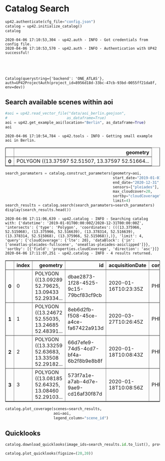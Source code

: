# Catalog Search



```python
up42.authenticate(cfg_file="config.json")
catalog = up42.initialize_catalog()
catalog
```

    2020-04-06 17:10:53,304 - up42.auth - INFO - Got credentials from config file.
    2020-04-06 17:10:53,570 - up42.auth - INFO - Authentication with UP42 successful!





    Catalog(querystring={'backend': 'ONE_ATLAS'}, auth=UP42ProjectAuth(project_id=8956d18d-33bc-47cb-93bd-0055ff21da8f, env=dev))



## Search available scenes within aoi


```python
#aoi = up42.read_vector_file("data/aoi_berlin.geojson", 
#                           as_dataframe=True)
aoi = up42.get_example_aoi(location="Berlin", as_dataframe=True)
aoi
```

    2020-04-06 17:10:54,784 - up42.tools - INFO - Getting small example aoi in Berlin.





<div>
<style scoped>
    .dataframe tbody tr th:only-of-type {
        vertical-align: middle;
    }

    .dataframe tbody tr th {
        vertical-align: top;
    }

    .dataframe thead th {
        text-align: right;
    }
</style>
<table border="1" class="dataframe">
  <thead>
    <tr style="text-align: right;">
      <th></th>
      <th>geometry</th>
    </tr>
  </thead>
  <tbody>
    <tr>
      <th>0</th>
      <td>POLYGON ((13.37597 52.51507, 13.37597 52.51664...</td>
    </tr>
  </tbody>
</table>
</div>




```python
search_paramaters = catalog.construct_parameters(geometry=aoi, 
                                                 start_date="2019-01-01",
                                                 end_date="2020-12-31",
                                                 sensors=["pleiades"],
                                                 max_cloudcover=20,
                                                 sortby="cloudCoverage", 
                                                 limit=4)
search_results = catalog.search(search_paramaters=search_paramaters)
display(search_results.head())
```

    2020-04-06 17:11:06,639 - up42.catalog - INFO - Searching catalog with: {'datetime': '2019-01-01T00:00:00Z/2020-12-31T00:00:00Z', 'intersects': {'type': 'Polygon', 'coordinates': (((13.375966, 52.515068), (13.375966, 52.516639), (13.378314, 52.516639), (13.378314, 52.515068), (13.375966, 52.515068)),)}, 'limit': 4, 'query': {'cloudCoverage': {'lte': 20}, 'dataBlock': {'in': ['oneatlas-pleiades-fullscene', 'oneatlas-pleiades-aoiclipped']}}, 'sortby': [{'field': 'properties.cloudCoverage', 'direction': 'asc'}]}
    2020-04-06 17:11:07,251 - up42.catalog - INFO - 4 results returned.



<div>
<style scoped>
    .dataframe tbody tr th:only-of-type {
        vertical-align: middle;
    }

    .dataframe tbody tr th {
        vertical-align: top;
    }

    .dataframe thead th {
        text-align: right;
    }
</style>
<table border="1" class="dataframe">
  <thead>
    <tr style="text-align: right;">
      <th></th>
      <th>index</th>
      <th>geometry</th>
      <th>id</th>
      <th>acquisitionDate</th>
      <th>constellation</th>
      <th>providerName</th>
      <th>blockNames</th>
      <th>cloudCoverage</th>
      <th>providerProperties</th>
      <th>scene_id</th>
    </tr>
  </thead>
  <tbody>
    <tr>
      <th>0</th>
      <td>0</td>
      <td>POLYGON ((13.09289 52.79625, 13.09433 52.29334...</td>
      <td>dbae2873-1f28-4525-9c15-79bcf83cf9cb</td>
      <td>2020-01-16T10:23:35Z</td>
      <td>PHR</td>
      <td>oneatlas</td>
      <td>[oneatlas-pleiades-fullscene, oneatlas-pleiade...</td>
      <td>0.000000</td>
      <td>{'acquisitionDate': '2020-01-16T10:23:35.93Z',...</td>
      <td>DS_PHR1A_202001161023359_FR1_PX_E013N52_0314_0...</td>
    </tr>
    <tr>
      <th>1</th>
      <td>1</td>
      <td>POLYGON ((13.24672 52.55035, 13.24685 52.48391...</td>
      <td>8eb6d2fb-f508-45ce-a4ce-fa67422a913d</td>
      <td>2020-03-27T10:26:45Z</td>
      <td>PHR</td>
      <td>oneatlas</td>
      <td>[oneatlas-pleiades-fullscene, oneatlas-pleiade...</td>
      <td>0.000000</td>
      <td>{'commercialReference': 'SO20013308', 'acquisi...</td>
      <td>DS_PHR1A_202003271026453_FR1_PX_E013N52_0513_0...</td>
    </tr>
    <tr>
      <th>2</th>
      <td>2</td>
      <td>POLYGON ((13.33259 52.63683, 13.33508 52.29182...</td>
      <td>66d7efe9-74d5-4cd7-bf4a-6b2f8b9e8b8f</td>
      <td>2020-01-18T10:08:43Z</td>
      <td>PHR</td>
      <td>oneatlas</td>
      <td>[oneatlas-pleiades-fullscene, oneatlas-pleiade...</td>
      <td>0.030175</td>
      <td>{'acquisitionDate': '2020-01-18T10:08:43.43Z',...</td>
      <td>DS_PHR1A_202001181008434_FR1_PX_E013N52_0612_0...</td>
    </tr>
    <tr>
      <th>3</th>
      <td>3</td>
      <td>POLYGON ((13.08185 52.64325, 13.08460 52.29103...</td>
      <td>573f7a1e-a7ab-4d7e-9ae9-cd16af30f87d</td>
      <td>2020-01-18T10:08:56Z</td>
      <td>PHR</td>
      <td>oneatlas</td>
      <td>[oneatlas-pleiades-fullscene, oneatlas-pleiade...</td>
      <td>0.045232</td>
      <td>{'acquisitionDate': '2020-01-18T10:08:56.931Z'...</td>
      <td>DS_PHR1A_202001181008569_FR1_PX_E013N52_0312_0...</td>
    </tr>
  </tbody>
</table>
</div>



```python
catalog.plot_coverage(scenes=search_results, 
                      aoi=aoi, 
                      legend_column="scene_id")
```

## Quicklooks


```python
catalog.download_quicklooks(image_ids=search_results.id.to_list(), provider="oneatlas")
```


```python
catalog.plot_quicklooks(figsize=(20,20))
```


```python

```
